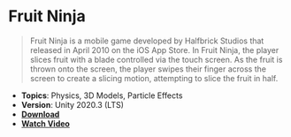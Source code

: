 # Fruit Ninja

> Fruit Ninja is a mobile game developed by Halfbrick Studios that released in April 2010 on the iOS App Store. In Fruit Ninja, the player slices fruit with a blade controlled via the touch screen. As the fruit is thrown onto the screen, the player swipes their finger across the screen to create a slicing motion, attempting to slice the fruit in half.

- **Topics**: Physics, 3D Models, Particle Effects
- **Version**: Unity 2020.3 (LTS)
- [**Download**](https://github.com/zigurous/unity-fruit-ninja-tutorial/archive/refs/heads/main.zip)
- [**Watch Video**](https://youtu.be/xTT1Ae_ifhM)
